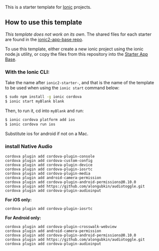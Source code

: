 This is a starter template for [Ionic](http://ionicframework.com/docs/) projects.

## How to use this template

*This template does not work on its own*. The shared files for each starter are found in the [ionic2-app-base repo](https://github.com/driftyco/ionic2-app-base).

To use this template, either create a new ionic project using the ionic node.js utility, or copy the files from this repository into the [Starter App Base](https://github.com/driftyco/ionic2-app-base).

### With the Ionic CLI:

Take the name after `ionic2-starter-`, and that is the name of the template to be used when using the `ionic start` command below:

```bash
$ sudo npm install -g ionic cordova
$ ionic start myBlank blank
```

Then, to run it, cd into `myBlank` and run:

```bash
$ ionic cordova platform add ios
$ ionic cordova run ios
```

Substitute ios for android if not on a Mac.

### install Native Audio

```
cordova plugin add cordova-plugin-console
cordova plugin add cordova-custom-config
cordova plugin add cordova-plugin-device
cordova plugin add cordova-plugin-iosrtc
cordova plugin add cordova-plugin-media
cordova plugin add android-camera-permission
cordova plugin add cordova-plugin-android-permissions@0.10.0
cordova plugin add https://github.com/alongubkin/audiotoggle.git
cordova plugin add cordova-plugin-audioinput
```

**For iOS only:**
```
cordova plugin add cordova-plugin-iosrtc
```
**For Android only:**
```
cordova plugin add cordova-plugin-crosswalk-webview
cordova plugin add android-camera-permission
cordova plugin add cordova-plugin-android-permissions@0.10.0
cordova plugin add https://github.com/alongubkin/audiotoggle.git
cordova plugin add cordova-plugin-audioinput
```
